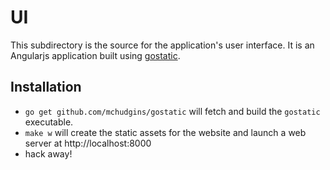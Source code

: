 # UI

This subdirectory is the source for the application's user interface.  It is
an Angularjs application built using [gostatic](https://github.com/mchudgins/gostatic.git).

## Installation

- `go get github.com/mchudgins/gostatic` will fetch and build the `gostatic` executable.
- `make w` will create the static assets for the website and launch a web server
at http://localhost:8000
- hack away!

